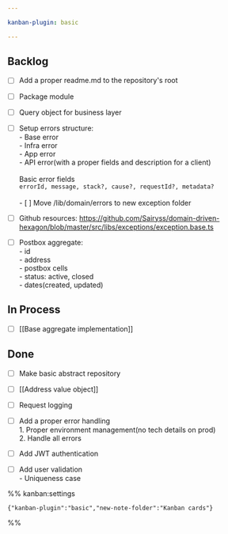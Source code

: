 ```yaml
---

kanban-plugin: basic

---
```


## Backlog

- [ ] Add a proper readme.md to the repository's root
- [ ] Package module
- [ ] Query object for business layer
- [ ] Setup errors structure:<br>- Base error<br>- Infra error<br>- App error<br>- API error(with a proper fields and description for a client)<br><br>Basic error fields<br>`errorId, message, stack?, cause?, requestId?, metadata?`<br><br>- [ ] Move /lib/domain/errors to new exception folder
- [ ] Github resources: https://github.com/Sairyss/domain-driven-hexagon/blob/master/src/libs/exceptions/exception.base.ts
- [ ] Postbox aggregate:<br>- id<br>- address<br>- postbox cells<br>- status: active, closed<br>- dates(created, updated)


## In Process

- [ ] [[Base aggregate implementation]]


## Done

- [ ] Make basic abstract repository
- [ ] [[Address value object]]
- [ ] Request logging
- [ ] Add a proper error handling<br>1. Proper environment management(no tech details on prod)<br>2. Handle all errors
- [ ] Add JWT authentication
- [ ] Add user validation<br>- Uniqueness case




%% kanban:settings
```
{"kanban-plugin":"basic","new-note-folder":"Kanban cards"}
```
%%